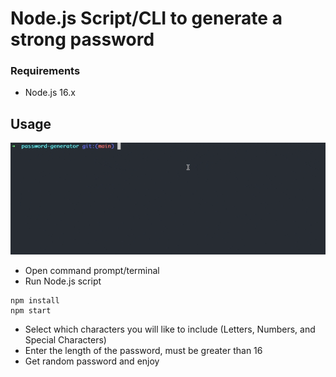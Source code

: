 # Node.js Script/CLI to generate a strong password

### Requirements

- Node.js 16.x

## Usage

<img src="img/password-generator.gif" alt="Password Generator Gif" Title="Password Generator" />

- Open command prompt/terminal
- Run Node.js script

```shell
npm install
npm start
```

- Select which characters you will like to include (Letters, Numbers, and Special Characters)
- Enter the length of the password, must be greater than 16
- Get random password and enjoy
